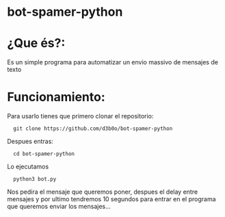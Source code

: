 # bot-spamer-python
# ¿Que és?:
Es un simple programa para automatizar un envio massivo de mensajes de texto 
# Funcionamiento:
Para usarlo tienes que primero clonar el repositorio:
      
      git clone https://github.com/d3b0o/bot-spamer-python
      
Despues entras:

      cd bot-spamer-python
      
Lo ejecutamos

      python3 bot.py
      
Nos pedira el mensaje que queremos poner, despues el delay entre mensajes y por ultimo tendremos 10 segundos para entrar en el programa que queremos enviar los mensajes...
